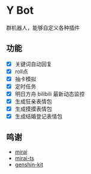 # Y Bot

群机器人，能够自定义各种插件

## 功能

- [x] 关键词自动回复
- [x] roll点
- [x] 抽卡模拟
- [x] 定时任务
- [x] 明日方舟 bilibili 最新动态监控
- [x] 生成狂亲表情包
- [x] 生成摸摸表情包
- [x] 生成结婚登记表情包

## 鸣谢

- [mirai](https://github.com/mamoe/mirai)
- [mirai-ts](https://github.com/YunYouJun/mirai-ts)
- [genshin-kit](https://www.npmjs.com/package/@genshin-kit/core)
